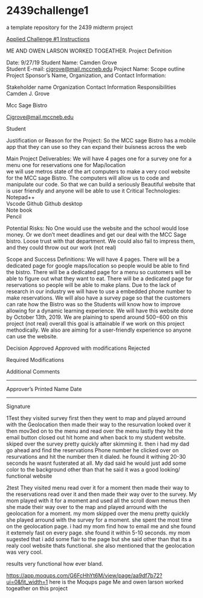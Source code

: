 # 2439challenge1
a template repository for the 2439 midterm project

[Applied Challenge #1 Instructions](https://docs.google.com/document/d/e/2PACX-1vTbclFb83xohS9hWkVu7YA7JnSVJqh5Lz53HwQE6UONAhgtpvLjYeUGF1lqurwyjg/pub)
 
 
 ME AND OWEN LARSON WORKED TOGEATHER.
 Project Definition 
 
 
Date: 9/27/19 
Student Name:    Camden Grove  
Student E-mail:   cjgrove@mail.mccneb.edu 
Project Name:  Scope outline 
Project Sponsor’s Name, Organization, and Contact Information: 

Stakeholder name 
Organization 
Contact Information 
Responsibilities 
Camden J. Grove  
 
Mcc Sage Bistro  
 
 
Cjgrove@mail.mccneb.edu 
 
Student 
 
 
Justification or Reason for the Project: 
So the MCC sage Bistro has a mobile app that they can use so they can expand their buisness across the web 
 
Main Project Deliverables: 
We will have 4 pages one for a survey one for a menu one for reservations one for Map/location  
we will use metros state of the art computers to make a very cool website for the MCC sage Bistro. The computers will allow us to code and manipulate our code. So that we can build a seriously Beautiful website that is user friendly and anyone will be able to use it 
Critical Technologies: 
Notepad++  
Vscode 
Github 
Github desktop  
Note book  
Pencil 
 
Potential Risks: 
No One would use the website and the school would lose money. Or we don’t meet deadlines and get our deal with the MCC Sage bistro. Loose trust with that department. We could also fail to impress them, and they could throw out our work (not real) 
 
Scope and Success Definitions: 
We will have 4 pages. There will be a dedicated page for google maps/location so people would be able to find the bistro. There will be a dedicated page for a menu so customers will be able to figure out what they want to eat. There will be a dedicated page for reservations so people will be able to make plans. Due to the lack of research in our industry we will have to use a embedded phone number to make reservations. We will also have a survey page so that the customers can rate how the Bistro was so the Students will know how to improve allowing for a dynamic learning experience. We will have this website done by October 13th, 2019. We are plaining to spend around $500-$600 on this project (not real) overall this goal is attainable if we work on this project methodically. We also are aiming for a user-friendly experience so anyone can use the website. 
 
 
 
 
 
 
Decision 
Approved 
Approved with modifications 
Rejected 

Required Modifications 
  
  
  
  
Additional Comments 
  
  
  
  
 
 
 
__________________________________                 ________________________________ 
Approver’s Printed Name                                             Date 
 
 
__________________________________ 
Signature 
 
 
 1Test
 they visited survey first then they went to map and played arround with the Geolocation then made their way to the resurvation looked over it then mov3ed on to the menu and read over the menu lastly they hit the email button closed out hit home and when back to my student website. skiped over the survey pretty quickly after skimming it. then i had my dad go ahead and find the reservations Phone number he clicked over on resurvations and hit the number then it dialed. he found it withing 20-30 seconds he wasnt fusterated at all. My dad said he would just add some color to the background other than that he said it was a good looking/ functional website
 
 2test They visited menu read over it for a moment then made their way to the reservations read over it and then made their way over to the survey. My mom played with it for a moment and used all the scroll down menus then she made their way over to the map and played arround with the geolocation for a moment. my mom skipped over the menu pretty quickly she played arround with the survey for a moment. she spent the most time on the geolocation page. i had my mom find how to email me and she found it extemely fast on every page. she found it within 5-10 seconds. my mom sugested that i add some flair to the page but she said other than that its a realy cool website thats functional. she also mentioned that the geolocation was very cool.
 
 results very functional how ever bland. 
 
 https://app.moqups.com/G6FcHhYt6M/view/page/aa9df7b72?ui=0&fit_width=1 here is the Moqups page 
 Me and owen larson worked togeather on this project
